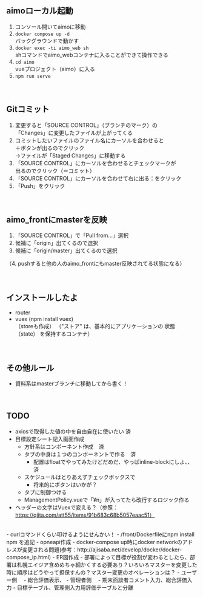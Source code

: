 ## aimoローカル起動
1. コンソール開いてaimoに移動
2. ```docker compose up -d```<br/>
  バックグラウンドで動かす
3. ```docker exec -ti aimo_web sh```<br/>
   shコマンドでaimo_webコンテナに入ることができて操作できる
4. ```cd aimo```<br/>
  vueプロジェクト（aimo）に入る
5. ```npm run serve```
<br/><br/><br/>
## Gitコミット
1. 変更すると「SOURCE CONTROL」（ブランチのマーク）の<br/>
  「Changes」に変更したファイルが上がってくる
2. コミットしたいファイルのファイル名にカーソルを合わせると<br/>
    ＋ボタンが出るのでクリック<br/>
    →ファイルが「Staged Changes」に移動する
3. 「SOURCE CONTROL」にカーソルを合わせるとチェックマークが<br/>
    出るのでクリック（＝コミット）
4. 「SOURCE CONTROL」にカーソルを合わせて右に出る：をクリック
5. 「Push」をクリック
<br/><br/><br/>
## aimo_frontにmasterを反映
1. 「SOURCE CONTROL」で「Pull from…」選択
2. 候補に「origin」出てくるので選択
3. 候補に「origin/master」出てくるので選択

（4. pushすると他の人のaimo_frontにもmaster反映されてる状態になる）
<br/><br/><br/>
## インストールしたよ
- router
- vuex (npm install vuex)<br/>
（storeも作成）
（"ストア" は、基本的にアプリケーションの 状態（state） を保持するコンテナ）
<br/><br/><br/>
## その他ルール
- 資料系はmasterブランチに移動してから書く！
<br/><br/><br/>
## TODO
- axiosで取得した値の中を自由自在に使いたい 済
- 目標設定シート記入画面作成
  - 方針系はコンポーネント作成　済
  - タブの中身は１つのコンポーネントで作る　済
    - 配置はfloatでやってみたけどだめだ、やっぱinline-blockにしよ、、　済
  - スケジュールはとりあえずチェックボックスで
    - 将来的にボタンはいかが？
  - タブに制御つける
  - ManagementPolicy.vueで「¥n」が入ってたら改行するロジック作る
- ヘッダーの文字はVuexで変える？（参照：https://qiita.com/att55/items/91b683c68b5057eaac51）
<br/>
- curlコマンドくらい叩けるようにせんかい！
- /front/Dockerfileにnpm install npm を追記
- opneapi作成
- docker-compose up時にdocker networkのアドレスが変更される問題(参考：http://ajisaba.net/develop/docker/docker-compose_ip.html)
- ER図作成
- 部署によって目標が役割が変わるとしたら、部署は札幌エイジア含めめちゃ細かくする必要あり？いろいろマスターを変更した時に順序はどうやって担保すんの？マスター変更のオペレーションは？
- ユーザー側
　- 総合評価表示、
- 管理者側
　- 期末面談者コメント入力、総合評価入力
- 目標テーブル、管理側入力用評価テーブルと分離
